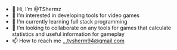 - 👋 Hi, I’m @TShermz
- 👀 I’m interested in developing tools for video games
- 🌱 I’m currently learning full stack programming
- 💞️ I’m looking to collaborate on any tools for games that calculate statistics and useful information for gameplay
- 📫 How to reach me ...tysherm94@gmail.com 

<!---
TShermz/TShermz is a ✨ special ✨ repository because its `README.md` (this file) appears on your GitHub profile.
You can click the Preview link to take a look at your changes.
--->
